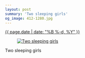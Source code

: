 ```yaml
---
layout: post
summary: 'Two sleeping girls'
og_image: 412-1280.jpg
---
```


<p>
 <time>
  <a href="/412">
   {{ page.date | date: "%B %-d, %Y" }}
  </a>
 </time>
 <a href="/412">
  <figure data-taken="6/11/2015">
   <img alt="Two sleeping girls" sizes="(min-width: 700px) 50vw, calc(100vw - 2rem)" src="{{ site.assets_url }}/412-640.jpg" srcset="{{ site.assets_url }}/412-1280.jpg 1280w, {{ site.assets_url }}/412-960.jpg 960w, {{ site.assets_url }}/412-640.jpg 640w, {{ site.assets_url }}/412-320.jpg 320w"/>
  </figure>
 </a>
 <span>
  Two sleeping girls
 </span>
</p>

